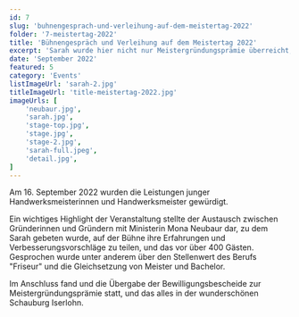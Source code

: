 ```yaml
---
id: 7
slug: 'buhnengesprach-und-verleihung-auf-dem-meistertag-2022'
folder: '7-meistertag-2022'
title: 'Bühnengespräch und Verleihung auf dem Meistertag 2022'
excerpt: 'Sarah wurde hier nicht nur Meistergründungsprämie überreicht, sie durfte sich auch auf der Bühne mit Wirtschaftsministerin Mona Neubaur austauschen.'
date: 'September 2022'
featured: 5
category: 'Events'
listImageUrl: 'sarah-2.jpg'
titleImageUrl: 'title-meistertag-2022.jpg'
imageUrls: [
    'neubaur.jpg',
    'sarah.jpg',
    'stage-top.jpg',
    'stage.jpg',
    'stage-2.jpg',
    'sarah-full.jpeg',
    'detail.jpg',
]
---
```


Am 16. September 2022 wurden die Leistungen junger Handwerksmeisterinnen und Handwerksmeister gewürdigt.

Ein wichtiges Highlight der Veranstaltung stellte der Austausch zwischen Gründerinnen und Gründern mit Ministerin Mona Neubaur dar, zu dem Sarah gebeten wurde, auf der Bühne ihre Erfahrungen und Verbesserungsvorschläge zu teilen, und das vor über 400 Gästen. Gesprochen wurde unter anderem über den Stellenwert des Berufs "Friseur" und die Gleichsetzung von Meister und Bachelor.

Im Anschluss fand und die Übergabe der Bewilligungsbescheide zur Meistergründungsprämie statt, und das alles in der wunderschönen Schauburg Iserlohn. 


